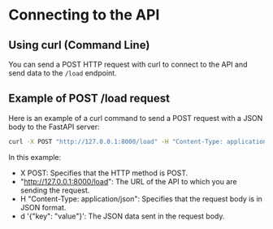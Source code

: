 # Connecting to the API

## Using curl (Command Line)

You can send a POST HTTP request with curl to connect to the API and send data to the `/load` endpoint.

## Example of POST /load request

Here is an example of a curl command to send a POST request with a JSON body to the FastAPI server:

```bash
curl -X POST "http://127.0.0.1:8000/load" -H "Content-Type: application/json" -d '{"key": "value"}'
```
In this example:

- X POST: Specifies that the HTTP method is POST.
- "http://127.0.0.1:8000/load": The URL of the API to which you are sending the request.
- H "Content-Type: application/json": Specifies that the request body is in JSON format.
- d '{"key": "value"}': The JSON data sent in the request body.
